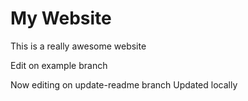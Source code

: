 # My Website

This is a really awesome website

Edit on example branch

Now editing on update-readme branch
Updated locally
